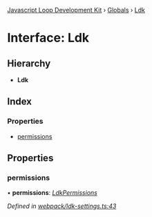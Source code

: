 [Javascript Loop Development Kit](../README.md) › [Globals](../globals.md) › [Ldk](ldk.md)

# Interface: Ldk

## Hierarchy

* **Ldk**

## Index

### Properties

* [permissions](ldk.md#permissions)

## Properties

###  permissions

• **permissions**: *[LdkPermissions](ldkpermissions.md)*

*Defined in [webpack/ldk-settings.ts:43](https://github.com/open-olive/loop-development-kit/blob/ba5f0aac/ldk/javascript/src/webpack/ldk-settings.ts#L43)*
